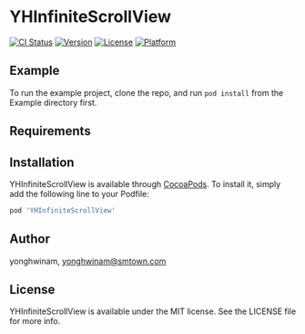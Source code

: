 # YHInfiniteScrollView

[![CI Status](http://img.shields.io/travis/yonghwinam/YHInfiniteScrollView.svg?style=flat)](https://travis-ci.org/yonghwinam/YHInfiniteScrollView)
[![Version](https://img.shields.io/cocoapods/v/YHInfiniteScrollView.svg?style=flat)](http://cocoapods.org/pods/YHInfiniteScrollView)
[![License](https://img.shields.io/cocoapods/l/YHInfiniteScrollView.svg?style=flat)](http://cocoapods.org/pods/YHInfiniteScrollView)
[![Platform](https://img.shields.io/cocoapods/p/YHInfiniteScrollView.svg?style=flat)](http://cocoapods.org/pods/YHInfiniteScrollView)

## Example

To run the example project, clone the repo, and run `pod install` from the Example directory first.

## Requirements

## Installation

YHInfiniteScrollView is available through [CocoaPods](http://cocoapods.org). To install
it, simply add the following line to your Podfile:

```ruby
pod 'YHInfiniteScrollView'
```

## Author

yonghwinam, yonghwinam@smtown.com

## License

YHInfiniteScrollView is available under the MIT license. See the LICENSE file for more info.

